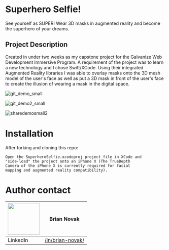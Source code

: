 # Superhero Selfie!

See yourself as SUPER! Wear 3D masks in augmented reality and become the superhero of your dreams.

## Project Description
Created in under two weeks as my capstone project for the Galvanize Web Development Immersive Program. A requirement of the project was to learn a new technology and I chose Swift/XCode. Using their integrated Augmented Reality libraries I was able to overlay masks onto the 3D mesh model of the user's face as well as put a 3D mask in front of the user's face to create the illusion of wearing a mask in the digital space.


![git_demo_small](https://user-images.githubusercontent.com/30843350/38052989-176b1d54-3290-11e8-95f1-5dc2a198c7b8.gif)

![git_demo2_small](https://user-images.githubusercontent.com/30843350/38052993-1a84d278-3290-11e8-8a17-2b66ef129701.gif)

![sharedemosmall2](https://user-images.githubusercontent.com/30843350/38056993-46101cda-329b-11e8-8787-babcd587cf7c.gif)



# Installation
After forking and cloning this repo: 
```
Open the SuperheroSelfie.xcodeproj project file in XCode and
"side-load" the project onto an iPhone X (The TrueDepth 
Camera of the iPhone X is currently required for facial 
mapping and augmented reality compatibility).
```

# Author contact

|<img src="https://avatars1.githubusercontent.com/u/30843350?s=400&v=4" width="100"> | Brian Novak                    |
| ------------- | ------------- |
| LinkedIn   | [/in/brian-novak/](https://www.linkedin.com/in/brian-novak/) |


